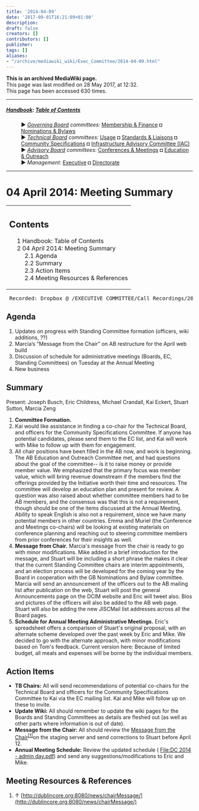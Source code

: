 ```yaml
---
title: '2014-04-09'
date: '2017-09-01T16:21:09+01:00'
description: 
draft: false
creators: []
contributors: []
publisher: 
tags: []
aliases:
- "/archive/mediawiki_wiki/Exec_Committee/2014-04-09.html"
---
```


 **This is an archived MediaWiki page.**  
This page was last modified on 28 May 2017, at 12:32.  
This page has been accessed 630 times.

* * *

##### [Handbook](/archive/mediawiki_wiki/DCMI_Handbook "DCMI Handbook"): [Table of Contents](/archive/mediawiki_wiki/DCMI_Handbook/ "DCMI Handbook") 
<dl>
<dd> ► <i><a href="/archive/mediawiki_wiki/DCMI_Governing_Board" title="DCMI Governing Board">Governing Board</a> committees:</i> <a href="/archive/mediawiki_wiki/DCMI_Governing_Board/finance" title="DCMI Governing Board/finance">Membership &amp; Finance</a> ◘ <a href="/archive/mediawiki_wiki/DCMI_Governing_Board/nominations" title="DCMI Governing Board/nominations">Nominations &amp; Bylaws</a> 
</dd>
<dd> ► <i><a href="/archive/mediawiki_wiki/DCMI_Technical_Board" title="DCMI Technical Board">Technical Board</a> committees:</i> <a href="/archive/mediawiki_wiki/DCMI_Technical_Board/usage" title="DCMI Technical Board/usage">Usage</a> ◘ <a href="/archive/mediawiki_wiki/DCMI_Technical_Board/standards" title="DCMI Technical Board/standards">Standards &amp; Liaisons</a> ◘ <a href="/archive/mediawiki_wiki/DCMI_Technical_Board/specifications" title="DCMI Technical Board/specifications">Community Specifications</a> ◘ <a href="/archive/mediawiki_wiki/DCMI_Technical_Board/infrastructure" title="DCMI Technical Board/infrastructure">Infrastructure Advisory Committee (IAC)</a>
</dd>
<dd> ► <i><a href="/archive/mediawiki_wiki/DCMI_Advisory_Board" title="DCMI Advisory Board">Advisory Board</a> committees:</i> <a href="/archive/mediawiki_wiki/DCMI_Advisory_Board/meetings" title="DCMI Advisory Board/meetings">Conferences &amp; Meetings</a> ◘ <a href="/archive/mediawiki_wiki/DCMI_Advisory_Board/documentation" title="DCMI Advisory Board/documentation">Education &amp; Outreach</a>
</dd>
<dd> ► <i>Management:</i> <a href="/archive/mediawiki_wiki/Exec_Committee" title="Exec Committee">Executive</a> ◘ <a href="/archive/mediawiki_wiki/Exec_Committee/directorate" title="Exec Committee/directorate">Directorate</a>
</dd>
</dl>

* * *

# 04 April 2014: Meeting Summary 
<table id="toc" class="toc">
  <tr>
    <td>
      <div id="toctitle">
        <h2>Contents</h2>
      </div>
      <ul>
        <li class="toclevel-1"><a href="#Handbook:_Table_of_Contents"><span class="tocnumber">1</span> <span class="toctext">Handbook: Table of Contents</span></a></li>
        <li class="toclevel-1 tocsection-1">
          <a href="#04_April_2014:_Meeting_Summary"><span class="tocnumber">2</span> <span class="toctext">04 April 2014: Meeting Summary</span></a>
          <ul>
            <li class="toclevel-2 tocsection-2"><a href="#Agenda"><span class="tocnumber">2.1</span> <span class="toctext">Agenda</span></a></li>
            <li class="toclevel-2 tocsection-3"><a href="#Summary"><span class="tocnumber">2.2</span> <span class="toctext">Summary</span></a></li>
            <li class="toclevel-2 tocsection-4"><a href="#Action_Items"><span class="tocnumber">2.3</span> <span class="toctext">Action Items</span></a></li>
            <li class="toclevel-2 tocsection-5"><a href="#Meeting_Resources_.26_References"><span class="tocnumber">2.4</span> <span class="toctext">Meeting Resources &amp; References</span></a></li>
          </ul>
        </li>
      </ul>
    </td>
  </tr>
</table>


<pre> Recorded: Dropbox @ /EXECUTIVE COMMITTEE/Call_Recordings/2014-04-09.mov
</pre>
## Agenda 

1. Updates on progress with Standing Committee formation (officers, wiki additions,&nbsp;??)
2. Marcia’s “Message from the Chair” on AB restructure for the April web build
3. Discussion of schedule for administrative meetings (Boards, EC, Standing Committees) on Tuesday at the Annual Meeting
4. New business

## Summary 

Present: Joseph Busch, Eric Childress, Michael Crandall, Kai Eckert, Stuart Sutton, Marcia Zeng

1. **Committee Formation.**
  1. Kai would like assistance in finding a co-chair for the Technical Board, and officers for the Community Specifications Committee. If anyone has potential candidates, please send them to the EC list, and Kai will work with Mike to follow up with them for engagement.
  2. All chair positions have been filled in the AB now, and work is beginning. The AB Education and Outreach Committee met, and had questions about the goal of the committee-- is it to raise money or provide member value. We emphasized that the primary focus was member value, which will bring revenue downstream if the members find the offerings provided by the Initiative worth their time and resources. The committee will develop an education plan and present for review. A question was also raised about whether committee members had to be AB members, and the consensus was that this is not a requirement, though should be one of the items discussed at the Annual Meeting. Ability to speak English is also not a requirement, since we have many potential members in other countries. Emma and Muriel (the Conference and Meetings co-chairs) will be looking at existing materials on conference planning and reaching out to steering committee members from prior conferences for their insights as well.
2. **Message from Chair.** Marcia's message from the chair is ready to go with minor modifications. Mike added in a brief introduction for the message, and Stuart will be including a short phrase the makes it clear that the current Standing Committee chairs are interim appointments, and an election process will be developed for the coming year by the Board in cooperation with the GB Nominations and Bylaw committee. Marcia will send an announcement of the officers out to the AB mailing list after publication on the web, Stuart will post the general Announcements page on the DCIM website and Eric will tweet also. Bios and pictures of the officers will also be added to the AB web page. Stuart will also be adding the new JISCMail list addresses across all the Board pages.
3. **Schedule for Annual Meeting Administrative Meetings.** Eric's spreadsheet offers a comparison of Stuart's original proposal, with an alternate scheme developed over the past week by Eric and Mike. We decided to go with the alternate approach, with minor modifications based on Tom's feedback. Current version here: Because of limited budget, all meals and expenses will be borne by the individual members.

## Action Items 

- **TB Chairs:** All will send recommendations of potential co-chairs for the Technical Board and officers for the Community Specifications Committee to Kai via the EC mailing list. Kai and Mike will follow up on these to invite.
- **Update Wiki:** All should remember to update the wiki pages for the Boards and Standing Committees as details are fleshed out (as well as other parts where information is out of date).
- **Message from the Chair:** All should review the [Message from the Chair](http://dublincore.org/news/chairMessage/)<sup id="cite_ref-0" class="reference"><a href="#cite_note-0">[1]</a></sup>on the staging server and send corrections to Stuart before April 12.
- **Annual Meeting Schedule:** Review the updated schedule ( [File:DC 2014 - admin day.pdf](/archive/mediawiki_wiki/files/DC_2014_-_admin_day.pdf "File:DC 2014 - admin day.pdf"))‎ and send any suggestions/modifications to Eric and Mike.

## Meeting Resources & References 

1. ↑ [http://dublincore.org:8080/news/chairMessage/](http://dublincore.org:8080/news/chairMessage/)

